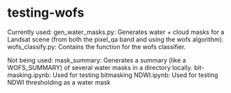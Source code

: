 # testing-wofs

Currently used: 
gen_water_masks.py: Generates water + cloud masks for a Landsat scene (from both the pixel_qa band and using the wofs algorithm).
wofs_classify.py: Contains the function for the wofs classifier.

Not being used: 
mask_summary: Generates a summary (like a WOFS_SUMMARY) of several water masks in a directory locally.
bit-masking.ipynb: Used for testing bitmasking
NDWI.ipynb: Used for testing NDWI thresholding as a water mask
